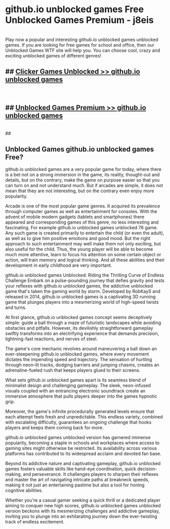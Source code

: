 # github.io unblocked games  Free Unblocked Games Premium - j8eis <br>
<br>
Play now a popular and interesting github.io unblocked games unblocked games. If you are looking for free games for school and office, then our Unblocked Games WTF site will help you. You can choose cool, crazy and exciting unblocked games of different genres!


## ##  [Clicker Games Unblocked >> github.io unblocked games](http://freeplayer.one?title=github.io_unblocked_games&ref=UGames)
  <br>

##  ## [Unblocked Games Premium >> github.io unblocked games](http://freeplayer.one?title=github.io_unblocked_games&ref=UGames)
  <br>
  ##



## Unblocked Games github.io unblocked games Free?

github.io unblocked games are a very popular game for today, where there is a bet not on a strong immersion in the game, its reality, thought-out and details, but on the contrary, make the game on purpose easier so that you can turn on and not understand much. But if arcades are simple, it does not mean that they are not interesting, but on the contrary even enjoy more popularity.

Arcade is one of the most popular game genres. It acquired its prevalence through computer games as well as entertainment for consoles. With the advent of mobile modern gadgets (tablets and smartphones) there appeared and corresponding games of this genre, no less interesting and fascinating. For example github.io unblocked games unblocked 76 game. Any such game is created primarily to entertain the child (or even the adult), as well as to give him positive emotions and good mood. But the right approach to such entertainment may well make them not only exciting, but also useful for the child. Thus, the young player will be able to become much more attentive, learn to focus his attention on some certain object or action, will train memory and logical thinking. And all these abilities and their development in early childhood are very important.

github.io unblocked games Unblocked: Riding the Thrilling Curve of Endless Challenge
Embark on a pulse-pounding journey that defies gravity and tests your reflexes with github.io unblocked games, the addictive unblocked game that's taken the gaming world by storm. Developed by RobKayS and released in 2014, github.io unblocked games is a captivating 3D running game that plunges players into a mesmerizing world of high-speed twists and turns.

At first glance, github.io unblocked games concept seems deceptively simple: guide a ball through a maze of futuristic landscapes while avoiding obstacles and pitfalls. However, its devilishly straightforward gameplay swiftly transforms into an electrifying experience that demands precision, lightning-fast reactions, and nerves of steel.

The game's core mechanic revolves around maneuvering a ball down an ever-steepening github.io unblocked games, where every movement dictates the impending speed and trajectory. The sensation of hurtling through neon-lit tracks, dodging barriers and jumping chasms, creates an adrenaline-fueled rush that keeps players glued to their screens.

What sets github.io unblocked games apart is its seamless blend of minimalist design and challenging gameplay. The sleek, neon-infused visuals coupled with an entrancing electronic soundtrack create an immersive atmosphere that pulls players deeper into the games hypnotic grip.

Moreover, the game's infinite procedurally generated levels ensure that each attempt feels fresh and unpredictable. This endless variety, combined with escalating difficulty, guarantees an ongoing challenge that hooks players and keeps them coming back for more.

github.io unblocked games unblocked version has garnered immense popularity, becoming a staple in schools and workplaces where access to gaming sites might otherwise be restricted. Its availability across various platforms has contributed to its widespread acclaim and devoted fan base.

Beyond its addictive nature and captivating gameplay, github.io unblocked games fosters valuable skills like hand-eye coordination, quick decision-making, and perseverance. It challenges players to sharpen their reflexes and master the art of navigating intricate paths at breakneck speeds, making it not just an entertaining pastime but also a tool for honing cognitive abilities.

Whether you're a casual gamer seeking a quick thrill or a dedicated player aiming to conquer new high scores, github.io unblocked games unblocked version beckons with its mesmerizing challenges and addictive gameplay, inviting you to plunge into an exhilarating journey down the ever-twisting track of endless excitement.